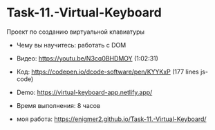 # Task-11.-Virtual-Keyboard

Проект по созданию виртуальной клавиатуры

* Чему вы научитесь: работать с DOM
* Видео: https://youtu.be/N3cq0BHDMOY (1:02:31)
* Код: https://codepen.io/dcode-software/pen/KYYKxP (177 lines js-code)
* Demo: https://virtual-keyboard-app.netlify.app/
* Время выполнения: 8 часов

* моя работа: https://enigmer2.github.io/Task-11.-Virtual-Keyboard/
